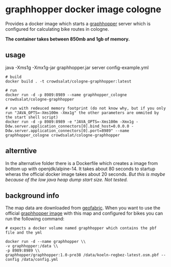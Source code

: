 # graphhopper docker image cologne

Provides a docker image which starts a [graphhopper](https://github.com/graphhopper/graphhopper/tree/0.13) server which is configured for calculating bike routes in cologne.

**The container takes between 850mb and 1gb of memory.**

## usage
java -Xms1g -Xmx1g-jar graphhopper.jar server config-example.yml


```shell
# build 
docker build . -t crowdsalat/cologne-graphhopper:latest

# run 
docker run -d -p 8989:8989 --name graphhopper_cologne crowdsalat/cologne-graphhopper

# run with redeuced memory footprint (do not know why, but if you only run "JAVA_OPTS=-Xms100m -Xmx1g" the other parameters are ommited by the start shell script)
docker run -d -p 8989:8989 -e "JAVA_OPTS=-Xms100m -Xmx1g -Ddw.server.application_connectors[0].bind_host=0.0.0.0 -Ddw.server.application_connectors[0].port=8989" --name graphhopper_cologne crowdsalat/cologne-graphhopper 
```

## alterntive

In the alternative folder there is a Dockerfile which creates a image from bottom up with openjdk/alpine-14. It takes about 80 seconds to startup wheras the official docker image takes about 20 seconds. *But this is maybe because of the low java heap dump start size. Not tested.*


## background info

The map data are downloaded from [geofabric](https://download.geofabrik.de/europe/germany/nordrhein-westfalen/koeln-regbez.html). 
When you want to use the official [graphhopper image](https://hub.docker.com/r/graphhopper/graphhopper) with this map and configured for bikes you can run the following command:

```shell
# expects a docker volume named graphhopper which contains the pbf file and the yml

docker run -d --name graphhopper \\
-v graphhopper:/data \\
-p 8989:8989 \\
graphhopper/graphhopper:1.0-pre38 /data/koeln-regbez-latest.osm.pbf --config /data/config.yml

```